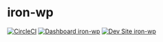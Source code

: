 # iron-wp

[![CircleCI](https://circleci.com/gh/mckenziewagner/iron-wp.svg?style=shield)](https://circleci.com/gh/mckenziewagner/iron-wp)
[![Dashboard iron-wp](https://img.shields.io/badge/dashboard-iron_wp-yellow.svg)](https://dashboard.pantheon.io/sites/b3945ea7-2c7a-4025-aed8-72e4398914c3#dev/code)
[![Dev Site iron-wp](https://img.shields.io/badge/site-iron_wp-blue.svg)](http://dev-iron-wp.pantheonsite.io/)